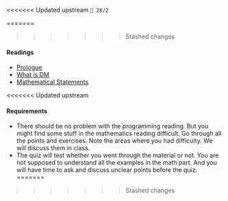<<<<<<< Updated upstream
`📆 26/2`

=======
>>>>>>> Stashed changes
#### Readings

* [Prologue](https://htdp.org/2023-8-14/Book/part_prologue.html)
* [What is DM](https://discrete.openmathbooks.org/dmoi3/sec_intro-intro.html)
* [Mathematical Statements](https://discrete.openmathbooks.org/dmoi3/sec_intro-statements.html)

<<<<<<< Updated upstream

#### Requirements

* There should be no problem with the programming reading. But you might find some stuff in the mathematics reading difficult. Go through all the points and exercises. Note the areas where you had difficulty. We will discuss them in class.
* The quiz will test whether you went through the material or not. You are not supposed to understand all the examples in the math part. And you will have time to ask and discuss unclear points before the quiz.
=======
>>>>>>> Stashed changes
